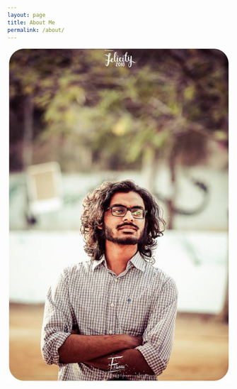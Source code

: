 ```yaml
---
layout: page
title: About Me
permalink: /about/
---
```

![profile pic](/assets/images/deep.jpg)
<!-- <img align="left" width="100" height="100" src="tinkerbox/assets/images/deep.jpg"> -->
